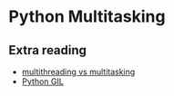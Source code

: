 # Python Multitasking
## Extra reading
* [multithreading vs multitasking](https://blog.usejournal.com/multithreading-vs-multiprocessing-in-python-c7dc88b50b5b)
* [Python GIL](https://wiki.python.org/moin/GlobalInterpreterLock)